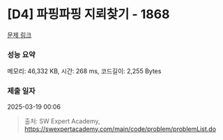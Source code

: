 # [D4] 파핑파핑 지뢰찾기 - 1868 

[문제 링크](https://swexpertacademy.com/main/code/problem/problemDetail.do?contestProbId=AV5LwsHaD1MDFAXc) 

### 성능 요약

메모리: 46,332 KB, 시간: 268 ms, 코드길이: 2,255 Bytes

### 제출 일자

2025-03-19 00:06



> 출처: SW Expert Academy, https://swexpertacademy.com/main/code/problem/problemList.do